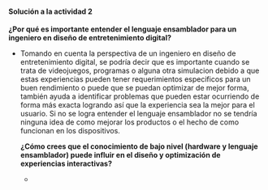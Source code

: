 #### Solución a la actividad 2


**¿Por qué es importante entender el lenguaje ensamblador para un ingeniero en diseño de entretenimiento digital?**

- Tomando en cuenta la perspectiva de un ingeniero en diseño de entretenimiento digital, se podría decir que es importante cuando se trata de videojuegos, programas o alguna otra simulacion debido a que estas experiencias
  pueden tener requerimientos especificos para un buen rendimiento o puede que se puedan optimizar de mejor forma, también ayuda a identificar problemas que pueden estar
  ocurriendo de forma más exacta logrando así que la experiencia sea la mejor para el usuario. Si no se logra entender el lenguaje ensamblador no se tendría ninguna idea de como mejorar los productos o el hecho de como
  funcionan en los dispositivos.
  

  **¿Cómo crees que el conocimiento de bajo nivel (hardware y lenguaje ensamblador) puede influir en el diseño y optimización de experiencias interactivas?**

  - 
